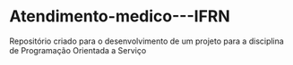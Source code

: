 # Atendimento-medico---IFRN
Repositório criado para o desenvolvimento de um projeto para a disciplina de Programação Orientada a Serviço
